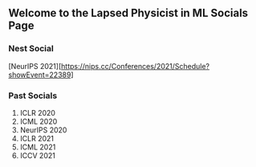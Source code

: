 ## Welcome to the Lapsed Physicist in ML Socials Page


### Nest Social 
[NeurIPS 2021][https://nips.cc/Conferences/2021/Schedule?showEvent=22389]

### Past Socials
1. ICLR 2020
2. ICML 2020
3. NeurIPS 2020
4. ICLR 2021
5. ICML 2021
6. ICCV 2021

